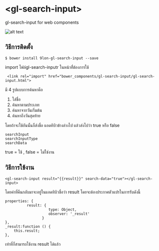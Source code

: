 # \<gl-search-input\>


gl-search-input for web components

![alt text](http://i.imgur.com/oDFXoBX.png "gl-search-input")

## วิธีการติดตั้ง

```
$ bower install 9lon-gl-search-input --save
```
import ไฟล์gl-search-inputr ในหน้าที่่ต้องการใช้
```
 <link rel="import" href="bower_components/gl-search-input/gl-search-input.html">
```
มี 4 รูปแบบการค้นหาคือ
1. ใส่ชื่อ
2. ค้นหาตามประเภท
3. ค้นหาจากวันเริ่มต้น
4. ค้นหาถึงวันสุดท้าย

โดยถ้าจะใช้อันนั้นก็ส่งชื่อ แอดทิบิวข้างล่างไป แล้วส่งไปว่า true หรือ false
```
searchInput
searchInputType
searchData
```
true = ใช้ , false = ไม่ใช่งาน


## วิธีการใช้งาน

```
<gl-search-input result="{{result}}" search-data="true"></gl-search-input>
```
โดยค่าที่คืนกลับมาจะอยู่ในแอดทิบิวชื่อว่า result โดยจะต้องประกาศตัวแปรในการรับดังนี้
```
properties: {
          result: {
                    type: Object,
                    observer: '_result'
                 }
},
_result:function () {
    this.result;
},
```
เท่าที่ก็สามารถใช้งาน result ได้แล้ว
